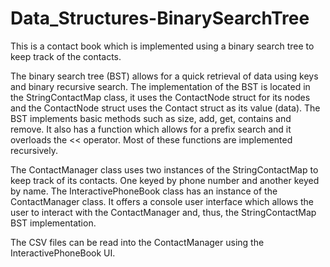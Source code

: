 # Data_Structures-BinarySearchTree
This is a contact book which is implemented using a binary search tree to keep track of the contacts.

The binary search tree (BST) allows for a quick retrieval of data using keys and binary recursive search. The implementation of the BST is located in the StringContactMap class, it uses the ContactNode struct for its nodes and the ContactNode struct uses the Contact struct as its value (data). 
The BST implements basic methods such as size, add, get, contains and remove. It also has a function which allows for a prefix search and it overloads the << operator.
Most of these functions are implemented recursively.

The ContactManager class uses two instances of the StringContactMap to keep track of its contacts. One keyed by phone number and another keyed by name.
The InteractivePhoneBook class has an instance of the ContactManager class. It offers a console user interface which allows the user to interact with the ContactManager and, thus, the StringContactMap BST implementation.

The CSV files can be read into the ContactManager using the InteractivePhoneBook UI.
